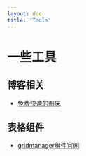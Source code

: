 ```yaml
---
layout: doc
title: 'Tools'
---
```

# 一些工具
## 博客相关
- [免费快速的图床](https://tucdn.wpon.cn/)

## 表格组件
- [gridmanager组件官网](https://gridmanager.lovejavascript.com/api/index.html)

